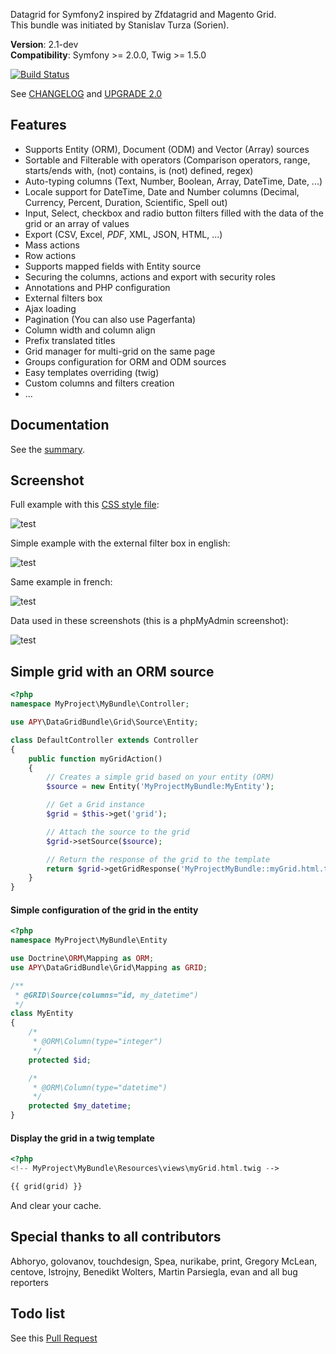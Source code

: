Datagrid for Symfony2 inspired by Zfdatagrid and Magento Grid.  
This bundle was initiated by Stanislav Turza (Sorien).

**Version**: 2.1-dev  
**Compatibility**: Symfony >= 2.0.0, Twig >= 1.5.0

[![Build Status](https://secure.travis-ci.org/Abhoryo/APYDataGridBundle.png?branch=master)](http://travis-ci.org/Abhoryo/APYDataGridBundle)

See [CHANGELOG](https://github.com/Abhoryo/APYDataGridBundle/blob/master/CHANGELOG.md) and [UPGRADE 2.0](https://github.com/Abhoryo/APYDataGridBundle/blob/master/UPGRADE-2.0.md)

## Features

- Supports Entity (ORM), Document (ODM) and Vector (Array) sources
- Sortable and Filterable with operators (Comparison operators, range, starts/ends with, (not) contains, is (not) defined, regex)
- Auto-typing columns (Text, Number, Boolean, Array, DateTime, Date, ...)
- Locale support for DateTime, Date and Number columns (Decimal, Currency, Percent, Duration, Scientific, Spell out)
- Input, Select, checkbox and radio button filters filled with the data of the grid or an array of values
- Export (CSV, Excel, _PDF_, XML, JSON, HTML, ...)
- Mass actions
- Row actions
- Supports mapped fields with Entity source
- Securing the columns, actions and export with security roles
- Annotations and PHP configuration
- External filters box
- Ajax loading
- Pagination (You can also use Pagerfanta)
- Column width and column align
- Prefix translated titles
- Grid manager for multi-grid on the same page
- Groups configuration for ORM and ODM sources
- Easy templates overriding (twig)
- Custom columns and filters creation
- ...

## Documentation

See the [summary](https://github.com/Abhoryo/APYDataGridBundle/blob/master/Resources/doc/summary.md).

## Screenshot

Full example with this [CSS style file](https://github.com/Abhoryo/APYDataGridBundle/blob/master/Resources/doc/grid_configuration/working_example.css):

![test](https://github.com/Abhoryo/APYDataGridBundle/blob/master/Resources/doc/images/screenshot_full.png?raw=true)

Simple example with the external filter box in english:

![test](https://github.com/Abhoryo/APYDataGridBundle/blob/master/Resources/doc/images/screenshot_en.png?raw=true)

Same example in french:

![test](https://github.com/Abhoryo/APYDataGridBundle/blob/master/Resources/doc/images/screenshot_fr.png?raw=true)

Data used in these screenshots (this is a phpMyAdmin screenshot):

![test](https://github.com/Abhoryo/APYDataGridBundle/blob/master/Resources/doc/images/screenshot_database.png?raw=true)

## Simple grid with an ORM source

```php
<?php
namespace MyProject\MyBundle\Controller;

use APY\DataGridBundle\Grid\Source\Entity;

class DefaultController extends Controller
{
	public function myGridAction()
	{
		// Creates a simple grid based on your entity (ORM)
		$source = new Entity('MyProjectMyBundle:MyEntity');

		// Get a Grid instance
		$grid = $this->get('grid');

		// Attach the source to the grid
		$grid->setSource($source);

		// Return the response of the grid to the template
		return $grid->getGridResponse('MyProjectMyBundle::myGrid.html.twig');
	}
}
```

#### Simple configuration of the grid in the entity

```php
<?php
namespace MyProject\MyBundle\Entity

use Doctrine\ORM\Mapping as ORM;
use APY\DataGridBundle\Grid\Mapping as GRID;

/**
 * @GRID\Source(columns="id, my_datetime")
 */
class MyEntity
{
	/*
	 * @ORM\Column(type="integer")
	 */
	protected $id;

	/*
	 * @ORM\Column(type="datetime")
	 */
	protected $my_datetime;
}
```

#### Display the grid in a twig template

```php
<?php
<!-- MyProject\MyBundle\Resources\views\myGrid.html.twig -->

{{ grid(grid) }}
```

And clear your cache.

## Special thanks to all contributors

Abhoryo, golovanov, touchdesign, Spea, nurikabe, print, Gregory McLean, centove, lstrojny, Benedikt Wolters, Martin Parsiegla, evan and all bug reporters

## Todo list

See this [Pull Request](https://github.com/Abhoryo/APYDataGridBundle/issues/121)
